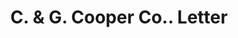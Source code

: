 ---
doi: 10.7916/D89S334X
date_other: '1897'
date_other_textual: '1897'
form: correspondence
genre:
- Letters (correspondence)
name:
- C. & G. Cooper Co.
object_in_context_url: https://biggert.cul.columbia.edu/items/view/ave_biggert_01315
subject_hierarchical_geographic:
- Mt. Vernon, Ohio, United States
subject_name:
- C. & G. Cooper Co.
title: C. & G. Cooper Co.. Letter
sort_title: C. & G. Cooper Co.. Letter
call_number: ave_biggert_01315
coordinates:
- 40.39277777777778,-82.48111111111112
pid: ave_biggert_01315
identifiers: ave_biggert_01315
permalink: /biggert/ave_biggert_01315/
layout: iiif-image-page
---